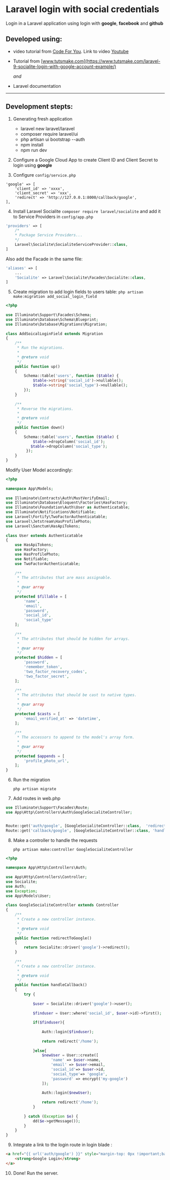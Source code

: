 # **Laravel login with social credentials**

Login in a Laravel application using login with **google**, **facebook** and **github**

## Developed using: 
-  video tutorial from [Code For You](https://www.youtube.com/channel/UCCGA9iWRQNF0VmWHc14_8Aw/). Link to video [Youtube](https://www.youtube.com/watch?v=jIckLu1cKew)



- Tutorial from [www.tutsmake.com](https://www.tutsmake.com/laravel-9-socialite-login-with-google-account-example/) 

    _and_

- Laravel documentation
---

## Development stepts:

1. Generating fresh application
    - laravel new laravel/laravel
    - composer require laravel/ui 
    - php artisan ui bootstrap --auth
    - npm install
    - npm run dev


2. Configure a Google Cloud App to create Client ID and Client Secret to login using **google**

3. Configure `config/service.php`
```
'google' => [
    'client_id' => 'xxxx',
    'client_secret' => 'xxx',
    'redirect' => 'http://127.0.0.1:8000/callback/google',
], 
```

4. Install Laravel Socialite 
    ```composer require laravel/socialite```
and add it to Service Providers in ```config/app.php```

```php
'providers' => [
    /*
    * Package Service Providers...
    */
    Laravel\Socialite\SocialiteServiceProvider::class,
]
```
Also add the Facade in the same file:

```php
'aliases' => [
    ...
    'Socialite' => Laravel\Socialite\Facades\Socialite::class,
]
```

5. Create migration to add login fields to users table:
```php artisan make:migration add_social_login_field```

```php
<?php
   
use Illuminate\Support\Facades\Schema;
use Illuminate\Database\Schema\Blueprint;
use Illuminate\Database\Migrations\Migration;
    
class AddSoicalLoginField extends Migration
{
    /**
     * Run the migrations.
     *
     * @return void
     */
    public function up()
    {
        Schema::table('users', function ($table) {
            $table->string('social_id')->nullable();
            $table->string('social_type')->nullable();
        });
    }
    
    /**
     * Reverse the migrations.
     *
     * @return void
     */
    public function down()
    {
        Schema::table('users', function ($table) {
            $table->dropColumn('social_id');
           $table->dropColumn('social_type');
         });
    }
}
```
Modify User Model accordingly:
```php
<?php
 
namespace App\Models;
 
use Illuminate\Contracts\Auth\MustVerifyEmail;
use Illuminate\Database\Eloquent\Factories\HasFactory;
use Illuminate\Foundation\Auth\User as Authenticatable;
use Illuminate\Notifications\Notifiable;
use Laravel\Fortify\TwoFactorAuthenticatable;
use Laravel\Jetstream\HasProfilePhoto;
use Laravel\Sanctum\HasApiTokens;
 
class User extends Authenticatable
{
    use HasApiTokens;
    use HasFactory;
    use HasProfilePhoto;
    use Notifiable;
    use TwoFactorAuthenticatable;
 
    /**
     * The attributes that are mass assignable.
     *
     * @var array
     */
    protected $fillable = [
        'name',
        'email',
        'password',
        'social_id',
        'social_type'
    ];
 
    /**
     * The attributes that should be hidden for arrays.
     *
     * @var array
     */
    protected $hidden = [
        'password',
        'remember_token',
        'two_factor_recovery_codes',
        'two_factor_secret',
    ];
 
    /**
     * The attributes that should be cast to native types.
     *
     * @var array
     */
    protected $casts = [
        'email_verified_at' => 'datetime',
    ];
 
    /**
     * The accessors to append to the model's array form.
     *
     * @var array
     */
    protected $appends = [
        'profile_photo_url',
    ];
}
```

6. Run the migration

    ```php artisan migrate```

7. Add routes in web.php

```php
use Illuminate\Support\Facades\Route;
use App\Http\Controllers\Auth\GoogleSocialiteController;


Route::get('auth/google', [GoogleSocialiteController::class,  'redirectToGoogle']);
Route::get('callback/google', [GoogleSocialiteController::class, 'handleCallback]);
```

8. Make a controller to handle the requests

    ```php artisan make:controller GoogleSocialiteController```


```php
<?php
   
namespace App\Http\Controllers\Auth;
   
use App\Http\Controllers\Controller;
use Socialite;
use Auth;
use Exception;
use App\Models\User;
   
class GoogleSocialiteController extends Controller
{
    /**
     * Create a new controller instance.
     *
     * @return void
     */
    public function redirectToGoogle()
    {
        return Socialite::driver('google')->redirect();
    }
       
    /**
     * Create a new controller instance.
     *
     * @return void
     */
    public function handleCallback()
    {
        try {
     
            $user = Socialite::driver('google')->user();
      
            $finduser = User::where('social_id', $user->id)->first();
      
            if($finduser){
      
                Auth::login($finduser);
     
                return redirect('/home');
      
            }else{
                $newUser = User::create([
                    'name' => $user->name,
                    'email' => $user->email,
                    'social_id'=> $user->id,
                    'social_type'=> 'google',
                    'password' => encrypt('my-google')
                ]);
     
                Auth::login($newUser);
      
                return redirect('/home');
            }
     
        } catch (Exception $e) {
            dd($e->getMessage());
        }
    }
}
```

9. Integrate a link to the login route in login blade :

```html
<a href="{{ url('auth/google') }}" style="margin-top: 0px !important;background: green;color: #ffffff;padding: 5px;border-radius:7px;" class="ml-2">
    <strong>Google Login</strong>
</a> 
```

10. Done! Run the server.



